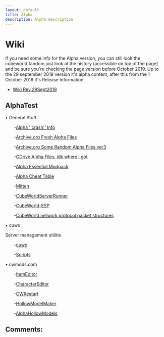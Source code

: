 ```yaml
---
layout: default
title: Alpha
description: Alpha description
---
```

# Wiki

If you need some info for the Alpha version, you can still look the cubeworld.fandom just look at the history (accessible on top of the page) and be sure you're checking the page version before October 2019. Up to the 29 september 2019 version it's alpha content, after this from the 1 October 2019 it's Release information.

- [Wiki Rev.29Sept2019](https://cubeworld.fandom.com/wiki/Cube_World_Wiki?oldid=12597)

## AlphaTest

&bull; General Stuff

&nbsp;&nbsp;&nbsp;&nbsp;&nbsp;&nbsp; -[Alpha ''crash'' Info](https://www.reddit.com/r/CubeWorld/comments/ishcyx/ive_got_the_original_alpha_from_the_old_picroma/g581mge/)

&nbsp;&nbsp;&nbsp;&nbsp;&nbsp;&nbsp; -[Archive.org Fresh Alpha Files](https://archive.org/details/CubeWorldAlpha)

&nbsp;&nbsp;&nbsp;&nbsp;&nbsp;&nbsp; -[Archive.org Some Random Alpha Files ver3](https://archive.org/details/CubeWorldAplha3)

&nbsp;&nbsp;&nbsp;&nbsp;&nbsp;&nbsp; -[GDrive Alpha Files, idk where i got](https://drive.google.com/file/d/0Bz9AMQY2JNRuU3BubU1HbGRLckk/view)

&nbsp;&nbsp;&nbsp;&nbsp;&nbsp;&nbsp; -[Alpha Essential Modpack](https://www.reddit.com/r/CubeWorld/comments/bjya12/cube_world_essentials_modpack/)

&nbsp;&nbsp;&nbsp;&nbsp;&nbsp;&nbsp; -[Alpha Cheat Table](https://fearlessrevolution.com/viewtopic.php?f=4&t=3799)

&nbsp;&nbsp;&nbsp;&nbsp;&nbsp;&nbsp; -[Mitten](https://github.com/ChrisMiuchiz/Mitten)

&nbsp;&nbsp;&nbsp;&nbsp;&nbsp;&nbsp; -[CubeWorldServerRunner](https://github.com/Matriz88/CubeWorldServerRunner)

&nbsp;&nbsp;&nbsp;&nbsp;&nbsp;&nbsp; -[CubeWorld-ESP](https://github.com/humanova/CubeWorld-ESP)

&nbsp;&nbsp;&nbsp;&nbsp;&nbsp;&nbsp; -[CubeWorld network protocol packet structures](https://docs.google.com/spreadsheets/d/17W6mPM9uG55JlQzTql2WjepqkKxNlhZuPKP5EeMUBdk/edit#gid=699710884)

&bull; cuwo

Server management utilitie

&nbsp;&nbsp;&nbsp;&nbsp;&nbsp;&nbsp; -[cuwo](https://github.com/matpow2/cuwo)

&nbsp;&nbsp;&nbsp;&nbsp;&nbsp;&nbsp; -[Scripts](https://github.com/matpow2/cuwo-scripts)

&bull; cwmods.com

&nbsp;&nbsp;&nbsp;&nbsp;&nbsp;&nbsp; -[ItemEditor](https://www.cwmods.com/downloads/info446-ItemEditor.html)

&nbsp;&nbsp;&nbsp;&nbsp;&nbsp;&nbsp; -[CharacterEditor](https://www.cwmods.com/downloads/info84-CubeWorldCharacterEditor.html)

&nbsp;&nbsp;&nbsp;&nbsp;&nbsp;&nbsp; -[CWRestart](https://www.cwmods.com/downloads/info124-CWSRestart-Restartyourserverautomat....html)

&nbsp;&nbsp;&nbsp;&nbsp;&nbsp;&nbsp; -[HollowModelMaker](https://www.cwmods.com/downloads/info235-Hollowmodels.Makeyourmodelshollow..html)

&nbsp;&nbsp;&nbsp;&nbsp;&nbsp;&nbsp; -[AlphaHollowModels](https://www.cwmods.com/downloads/info264-Hollowedmodels.html)

## Comments:

<script src="https://utteranc.es/client.js"
        repo="Paroyer/Comment" 
        issue-term="pathname"
        theme="github-dark"
        label="Comment"
        crossorigin="anonymous"
        async>
</script>  
